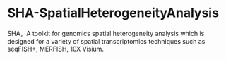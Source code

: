# SHA-SpatialHeterogeneityAnalysis
SHA，A toolkit for genomics spatial heterogeneity analysis which is designed for a variety of spatial transcriptomics techniques such as seqFISH+, MERFISH, 10X Visium.
